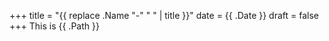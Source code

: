 +++
title = "{{ replace .Name "-" " " | title }}"
date = {{ .Date }}
draft = false
+++
This is {{ .Path }}
